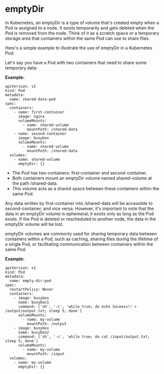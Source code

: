 # emptyDir
In Kubernetes, an emptyDir is a type of volume that's created empty when a Pod is assigned to a node. It exists temporarily and gets deleted when the Pod is removed from the node. Think of it as a scratch space or a temporary storage area that containers within the same Pod can use to share files.

Here's a simple example to illustrate the use of emptyDir in a Kubernetes Pod:

Let's say you have a Pod with two containers that need to share some temporary data:

**Example:**

```
apiVersion: v1
kind: Pod
metadata:
  name: shared-data-pod
spec:
  containers:
    - name: first-container
      image: nginx
      volumeMounts:
        - name: shared-volume
          mountPath: /shared-data
    - name: second-container
      image: busybox
      volumeMounts:
        - name: shared-volume
          mountPath: /shared-data
  volumes:
    - name: shared-volume
      emptyDir: {}
```

* The Pod has two containers: first-container and second-container.
* Both containers mount an emptyDir volume named shared-volume at the path /shared-data.
* This volume acts as a shared space between these containers within the same Pod.

Any data written by first-container into /shared-data will be accessible to second-container, and vice versa. However, it's important to note that the data in an emptyDir volume is ephemeral; it exists only as long as the Pod exists. If the Pod is deleted or rescheduled to another node, the data in the emptyDir volume will be lost.

emptyDir volumes are commonly used for sharing temporary data between containers within a Pod, such as caching, sharing files during the lifetime of a single Pod, or facilitating communication between containers within the same Pod.

**Example:**

```
apiVersion: v1
kind: Pod
metadata:
  name: empty-dir-pod
spec:
  restartPolicy: Never
  containers:
    - image: busybox
      name: busybox1
      command: ['sh', '-c', 'while true; do echo Suceess!! > /output/output.txt; sleep 5; done']
      volumeMounts:
        - name: my-volume
          mountPath: /output
    - image: busybox
      name: busybox2
      command: ['sh', '-c', 'while true; do cat /input/output.txt; sleep 5; done']
      volumeMounts:
        - name: my-volume
          mountPath: /input
  volumes:
    - name: my-volume
      emptyDir: {}
```
